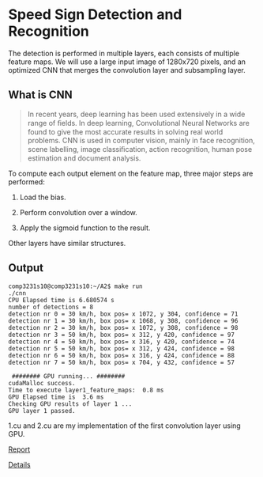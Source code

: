 # Speed Sign Detection and Recognition
The detection is performed in multiple layers, each consists of multiple feature maps. We will use a large input image of 1280x720 pixels, and an optimized CNN that merges the convolution layer and subsampling layer.

## What is CNN
> In recent years, deep learning has been used extensively in a wide range of ﬁelds. In deep learning, Convolutional Neural Networks are found to give the most accurate results in solving real world problems. CNN is used in computer vision, mainly in face recognition, scene labelling, image classiﬁcation, action recognition, human pose estimation and document analysis.

To compute each output element on the feature map, three major steps are performed:

1. Load the bias.

2. Perform convolution over a window.

3. Apply the sigmoid function to the result.

Other layers have similar structures.

## Output
```
comp3231s10@comp3231s10:~/A2$ make run
./cnn
CPU Elapsed time is 6.680574 s
number of detections = 8
detection nr 0 = 30 km/h, box pos= x 1072, y 304, confidence = 71
detection nr 1 = 30 km/h, box pos= x 1068, y 308, confidence = 96
detection nr 2 = 30 km/h, box pos= x 1072, y 308, confidence = 98
detection nr 3 = 50 km/h, box pos= x 312, y 420, confidence = 97
detection nr 4 = 50 km/h, box pos= x 316, y 420, confidence = 74
detection nr 5 = 50 km/h, box pos= x 312, y 424, confidence = 98
detection nr 6 = 50 km/h, box pos= x 316, y 424, confidence = 88
detection nr 7 = 50 km/h, box pos= x 704, y 432, confidence = 57

 ######## GPU running... ######## 
cudaMalloc success.
Time to execute layer1_feature_maps:  0.8 ms 
GPU Elapsed time is  3.6 ms 
Checking GPU results of layer 1 ...
GPU layer 1 passed.
```

1.cu and 2.cu are my implementation of the first convolution layer using GPU.

[Report](3035380875.pdf)

[Details](A2_v7.pdf)
